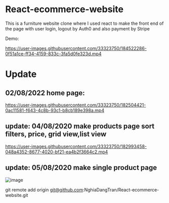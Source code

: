 # React-ecommerce-website
This is a furniture website clone where I used react to make the front end of the page with user login, logout by Auth0 and also payment by Stripe

Demo:







https://user-images.githubusercontent.com/33323750/184522286-0f51a1ce-ff34-4159-833c-3fa5d0fe323d.mp4
















# Update
## 02/08/2022 home page:



https://user-images.githubusercontent.com/33323750/182504421-0ac11581-f643-4c8b-93c1-b8cb189e398a.mp4

## update: 04/08/2020 make products page sort filters, price, grid view,list view



https://user-images.githubusercontent.com/33323750/182993458-048a4352-8677-4020-bf21-ea4b2f3664c2.mp4


## update: 05/08/2020 make single product page

![image](https://user-images.githubusercontent.com/33323750/183231671-df8d8758-42c2-4588-ab4e-9d4e32489eb7.png)


git remote add origin git@github.com:NghiaDangTran/React-ecommerce-website.git

